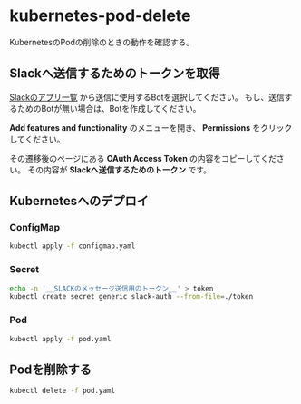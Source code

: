 # kubernetes-pod-delete

KubernetesのPodの削除のときの動作を確認する。

## Slackへ送信するためのトークンを取得

[Slackのアプリ一覧](https://api.slack.com/apps) から送信に使用するBotを選択してください。
もし、送信するためのBotが無い場合は、Botを作成してください。

**Add features and functionality** のメニューを開き、 **Permissions** をクリックしてください。

その遷移後のページにある **OAuth Access Token** の内容をコピーしてください。
その内容が **Slackへ送信するためのトークン** です。

## Kubernetesへのデプロイ

### ConfigMap

```.sh
kubectl apply -f configmap.yaml
```

### Secret

```.sh
echo -n '__SLACKのメッセージ送信用のトークン__' > token
kubectl create secret generic slack-auth --from-file=./token
```

### Pod

```.sh
kubectl apply -f pod.yaml
```

## Podを削除する

```.sh
kubectl delete -f pod.yaml
```
